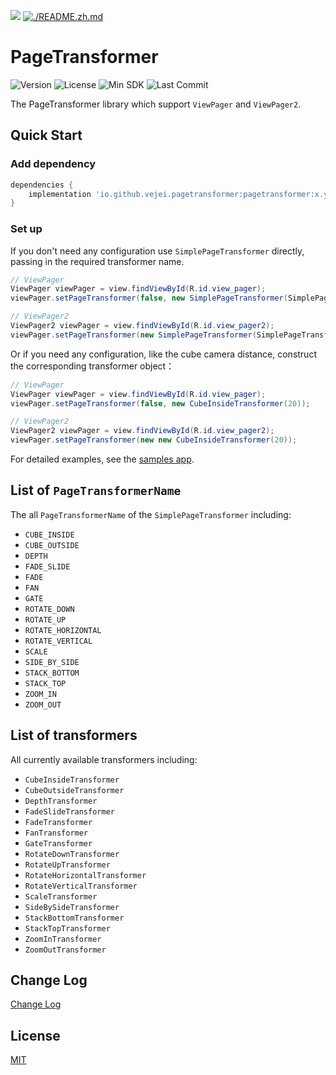 ![](https://img.shields.io/badge/English-inactive?style=for-the-badge&logo=google-translate)
[![./README.zh.md](https://img.shields.io/badge/%E4%B8%AD%E6%96%87-informational?style=for-the-badge&logo=google-translate)](./README.zh.md)

# PageTransformer
![Version](https://img.shields.io/badge/version-1.0.0--alpha-blue)
![License](https://img.shields.io/github/license/vejei/PageTransformer)
![Min SDK](https://img.shields.io/badge/minSdkVersion-21-informational)
![Last Commit](https://img.shields.io/github/last-commit/vejei/PageTransformer)

The PageTransformer library which support `ViewPager` and `ViewPager2`.

## Quick Start
### Add dependency
```groovy
dependencies {
    implementation 'io.github.vejei.pagetransformer:pagetransformer:x.y.z'
}
```

### Set up
If you don't need any configuration use `SimplePageTransformer` directly, passing in the required transformer name.
```java
// ViewPager
ViewPager viewPager = view.findViewById(R.id.view_pager);
viewPager.setPageTransformer(false, new SimplePageTransformer(SimplePageTransformer.CUBE_INSIDE));

// ViewPager2
ViewPager2 viewPager = view.findViewById(R.id.view_pager2);
viewPager.setPageTransformer(new SimplePageTransformer(SimplePageTransformer.CUBE_INSIDE));
```

Or if you need any configuration, like the cube camera distance, construct the corresponding transformer object：
```java
// ViewPager
ViewPager viewPager = view.findViewById(R.id.view_pager);
viewPager.setPageTransformer(false, new CubeInsideTransformer(20));

// ViewPager2
ViewPager2 viewPager = view.findViewById(R.id.view_pager2);
viewPager.setPageTransformer(new new CubeInsideTransformer(20));
```

For detailed examples, see the [samples app](./samples).

## List of `PageTransformerName`
The all `PageTransformerName` of the `SimplePageTransformer` including:
* `CUBE_INSIDE`
* `CUBE_OUTSIDE`
* `DEPTH`
* `FADE_SLIDE`
* `FADE`
* `FAN`
* `GATE`
* `ROTATE_DOWN`
* `ROTATE_UP`
* `ROTATE_HORIZONTAL`
* `ROTATE_VERTICAL`
* `SCALE`
* `SIDE_BY_SIDE`
* `STACK_BOTTOM`
* `STACK_TOP`
* `ZOOM_IN`
* `ZOOM_OUT`

## List of transformers
All currently available transformers including:
* `CubeInsideTransformer`
* `CubeOutsideTransformer`
* `DepthTransformer`
* `FadeSlideTransformer`
* `FadeTransformer`
* `FanTransformer`
* `GateTransformer`
* `RotateDownTransformer`
* `RotateUpTransformer`
* `RotateHorizontalTransformer`
* `RotateVerticalTransformer`
* `ScaleTransformer`
* `SideBySideTransformer`
* `StackBottomTransformer`
* `StackTopTransformer`
* `ZoomInTransformer`
* `ZoomOutTransformer`

## Change Log
[Change Log](./CHANGELOG.md)

## License
[MIT](./LICENSE)
